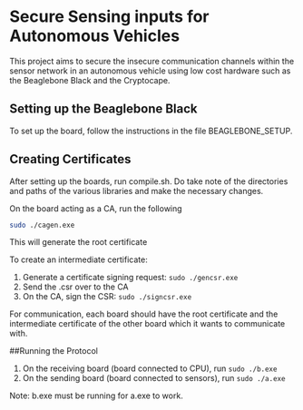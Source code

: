 # Secure Sensing inputs for Autonomous Vehicles
This project aims to secure the insecure communication channels within the sensor network in an autonomous vehicle using low cost hardware such as the Beaglebone Black and the Cryptocape.

## Setting up the Beaglebone Black
To set up the board, follow the instructions in the file BEAGLEBONE_SETUP.

## Creating Certificates
After setting up the boards, run compile.sh. Do take note of the directories and paths of the various libraries and make the necessary changes.

On the board acting as a CA, run the following
```bash
sudo ./cagen.exe
```
This will generate the root certificate

To create an intermediate certificate:
1. Generate a certificate signing request: `sudo ./gencsr.exe`
2. Send the .csr over to the CA
3. On the CA, sign the CSR: `sudo ./signcsr.exe`

For communication, each board should have the root certificate and the intermediate certificate of the other board which it wants to communicate with.

##Running the Protocol
1. On the receiving board (board connected to CPU), run `sudo ./b.exe`
2. On the sending board (board connected to sensors), run `sudo ./a.exe`

Note: b.exe must be running for a.exe to work.
